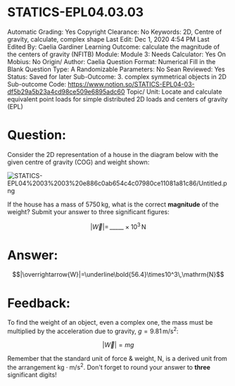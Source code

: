 # STATICS-EPL04.03.03

Automatic Grading: Yes
Copyright Clearance: No
Keywords: 2D, Centre of gravity, calculate, complex shape
Last Edit: Dec 1, 2020 4:54 PM
Last Edited By: Caelia Gardiner
Learning Outcome: calculate the magnitude of the centers of gravity (NFITB)
Module: Module 3:
Needs Calculator: Yes
On Mobius: No
Origin/ Author: Caelia
Question Format: Numerical Fill in the Blank
Question Type: A
Randomizable Parameters: No
Sean Reviewed: Yes
Status: Saved for later
Sub-Outcome: 3. complex symmetrical objects in 2D
Sub-outcome Code: https://www.notion.so/STATICS-EPL04-03-df5b29a5b23a4cd98ce509e6895adc60
Topic/ Unit: Locate and calculate equivalent point loads for simple distributed 2D loads and centers of gravity (EPL)

# Question:

Consider the 2D representation of a house in the diagram below with the given centre of gravity (COG) and weight shown:

![STATICS-EPL04%2003%2003%20e886c0ab654c4c07980ce11081a81c86/Untitled.png](STATICS-EPL04%2003%2003%20e886c0ab654c4c07980ce11081a81c86/Untitled.png)

If the house has a mass of $5750\,\mathrm{kg}$, what is the correct **magnitude** of the weight? Submit your answer to three significant figures:

$$|\overrightarrow{W}|=\,\_\_\_\_\_\times 10^3\,\mathrm{N}$$

# Answer:

$$|\overrightarrow{W}|=\underline\bold{56.4}\times10^3\,\mathrm{N}$$

# Feedback:

To find the weight of an object, even a complex one, the mass must be multiplied by the acceleration due to gravity,  $g=9.81\,\mathrm{m/s^2}$:

$$|\overrightarrow{W}|=m{g}$$

Remember that the standard unit of force & weight, $\mathrm{N}$, is a derived unit from the arrangement  $\mathrm{kg\cdot m/s^2}$.  Don't forget to round your answer to **three** significant digits!